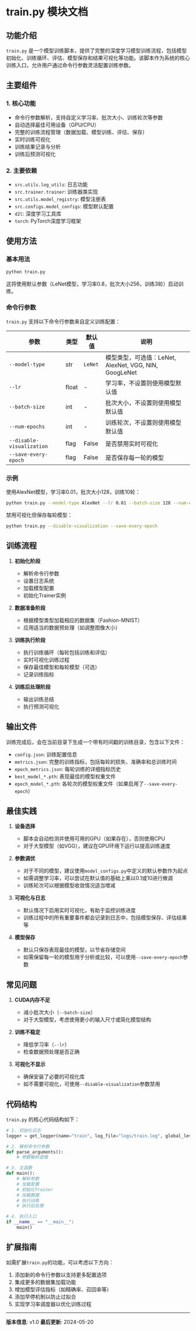 # train.py 模块文档

## 功能介绍

`train.py` 是一个模型训练脚本，提供了完整的深度学习模型训练流程，包括模型初始化、训练循环、评估、模型保存和结果可视化等功能。该脚本作为系统的核心训练入口，允许用户通过命令行参数灵活配置训练参数。

## 主要组件

### 1. 核心功能
- 命令行参数解析，支持自定义学习率、批次大小、训练轮次等参数
- 自动选择最佳可用设备（GPU/CPU）
- 完整的训练流程管理（数据加载、模型训练、评估、保存）
- 实时训练可视化
- 训练结果记录与分析
- 训练后预测可视化

### 2. 主要依赖
- `src.utils.log_utils`: 日志功能
- `src.trainer.trainer`: 训练器类实现
- `src.utils.model_registry`: 模型注册表
- `src.configs.model_configs`: 模型默认配置
- `d2l`: 深度学习工具库
- `torch`: PyTorch深度学习框架

## 使用方法

### 基本用法

```bash
python train.py
```

这将使用默认参数（LeNet模型，学习率0.8，批次大小256，训练3轮）启动训练。

### 命令行参数

`train.py` 支持以下命令行参数来自定义训练配置：

| 参数 | 类型 | 默认值 | 说明 |
|------|------|--------|------|
| `--model-type` | str | `LeNet` | 模型类型，可选值：LeNet, AlexNet, VGG, NIN, GoogLeNet |
| `--lr` | float | - | 学习率，不设置则使用模型默认值 |
| `--batch-size` | int | - | 批次大小，不设置则使用模型默认值 |
| `--num-epochs` | int | - | 训练轮次，不设置则使用模型默认值 |
| `--disable-visualization` | flag | False | 是否禁用实时可视化 |
| `--save-every-epoch` | flag | False | 是否保存每一轮的模型 |

### 示例

使用AlexNet模型，学习率0.01，批次大小128，训练10轮：

```bash
python train.py --model-type AlexNet --lr 0.01 --batch-size 128 --num-epochs 10
```

禁用可视化但保存每轮模型：

```bash
python train.py --disable-visualization --save-every-epoch
```

## 训练流程

1. **初始化阶段**
   - 解析命令行参数
   - 设置日志系统
   - 加载模型配置
   - 初始化Trainer实例

2. **数据准备阶段**
   - 根据模型类型加载相应的数据集（Fashion-MNIST）
   - 应用适当的数据预处理（如调整图像大小）

3. **训练执行阶段**
   - 执行训练循环（每轮包括训练和评估）
   - 实时可视化训练过程
   - 保存最佳模型和每轮模型（可选）
   - 记录训练指标

4. **训练后处理阶段**
   - 输出训练总结
   - 执行预测可视化

## 输出文件

训练完成后，会在当前目录下生成一个带有时间戳的训练目录，包含以下文件：

- `config.json`: 训练配置信息
- `metrics.json`: 完整的训练指标，包括每轮的损失、准确率和总训练时间
- `epoch_metrics.json`: 每轮训练的详细指标历史
- `best_model_*.pth`: 表现最佳的模型权重文件
- `epoch_model_*.pth`: 各轮次的模型权重文件（如果启用了`--save-every-epoch`）

## 最佳实践

1. **设备选择**
   - 脚本会自动检测并使用可用的GPU（如果存在），否则使用CPU
   - 对于大型模型（如VGG），建议在GPU环境下运行以提高训练速度

2. **参数调优**
   - 对于不同的模型，建议使用`model_configs.py`中定义的默认参数作为起点
   - 如需调整学习率，可以尝试在默认值的基础上乘以0.1或10进行微调
   - 训练轮次可以根据模型收敛情况适当增减

3. **可视化与日志**
   - 默认情况下启用实时可视化，有助于监控训练进度
   - 训练过程中的所有重要事件都会记录到日志中，包括模型保存、评估结果等

4. **模型保存**
   - 默认只保存表现最佳的模型，以节省存储空间
   - 如需保留每一轮的模型用于分析或比较，可以使用`--save-every-epoch`参数

## 常见问题

1. **CUDA内存不足**
   - 减小批次大小（`--batch-size`）
   - 对于大型模型，考虑使用更小的输入尺寸或简化模型结构

2. **训练不稳定**
   - 降低学习率（`--lr`）
   - 检查数据预处理是否正确

3. **可视化不显示**
   - 确保安装了必要的可视化库
   - 如不需要可视化，可使用`--disable-visualization`参数禁用

## 代码结构

`train.py` 的核心代码结构如下：

```python
# 1. 初始化日志
logger = get_logger(name="train", log_file="logs/train.log", global_level="DEBUG")

# 2. 解析命令行参数
def parse_arguments():
    # 参数解析逻辑

# 3. 主函数
def main():
    # 解析参数
    # 加载配置
    # 初始化Trainer
    # 加载数据
    # 执行训练
    # 执行后处理

# 4. 执行入口
if __name__ == "__main__":
    main()
```

## 扩展指南

如需扩展`train.py`的功能，可以考虑以下方向：

1. 添加新的命令行参数以支持更多配置选项
2. 集成更多的数据集加载功能
3. 增加模型评估指标（如精确率、召回率等）
4. 添加早停机制以防止过拟合
5. 实现学习率调度器以优化训练过程

---

**版本信息**: v1.0
**最后更新**: 2024-05-20